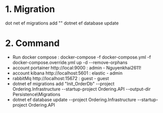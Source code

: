 # 1. Migration
dot net ef migrations add ""
dotnet ef database update

# 2. Command
- Run docker compose : docker-compose -f docker-compose.yml -f docker-compose.override.yml up -d --remove-orphans
- account portainer http://local:9000 : admin - Nguyenkhai2611!
- account kibana http://localhost:5601 : elastic - admin
- rabbitMq http://localhost:15672 : guest - guest
- dotnet ef migrations add "Init_OrderDb" --project Ordering.Infrastructure --startup-project Ordering.API --output-dir Persistence\Migrations
- dotnet ef database update --project Ordering.Infrastructure --startup-project Ordering.API 
